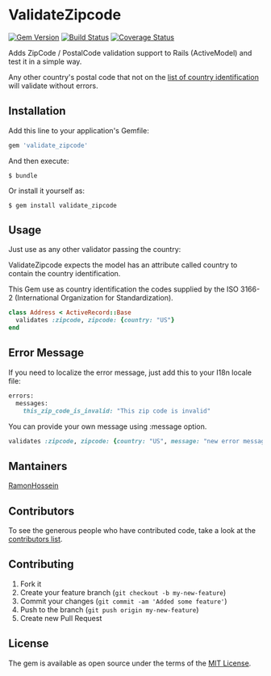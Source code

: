 # ValidateZipcode

[![Gem Version](https://badge.fury.io/rb/validate_zipcode.png)](http://badge.fury.io/rb/validate_zipcode)
[![Build Status](https://secure.travis-ci.org/RamonHossein/validate_zipcode.png?branch=master)](http://travis-ci.org/RamonHossein/validate_cpf)
[![Coverage Status](https://coveralls.io/repos/RamonHossein/validate_zipcode/badge.png?branch=master)](https://coveralls.io/r/RamonHossein/validate_zipcode)

Adds ZipCode / PostalCode validation support to Rails (ActiveModel) and test it in a simple way.

Any other country's postal code that not on the [list of country identification](https://github.com/RamonHossein/validate_zipcode/blob/master/LIST.md) will validate without errors.

## Installation

Add this line to your application's Gemfile:

```ruby
gem 'validate_zipcode'
```

And then execute:

    $ bundle

Or install it yourself as:

    $ gem install validate_zipcode

## Usage

Just use as any other validator passing the country:

ValidateZipcode expects the model has an attribute called country to contain the country identification.

This Gem use as country identification the codes supplied by the ISO 3166-2 (International Organization for Standardization).

```ruby
class Address < ActiveRecord::Base
  validates :zipcode, zipcode: {country: "US"}
end
```

## Error Message

If you need to localize the error message, just add this to your I18n locale file:

```ruby
errors:
  messages:
    this_zip_code_is_invalid: "This zip code is invalid"
```

You can provide your own message using :message option.

```ruby
validates :zipcode, zipcode: {country: "US", message: "new error message"}
```

## Mantainers

[RamonHossein](https://github.com/RamonHossein)

## Contributors

To see the generous people who have contributed code, take a look at the [contributors list](http://github.com/RamonHossein/validate_zipcode/contributors).

## Contributing

1. Fork it
2. Create your feature branch (`git checkout -b my-new-feature`)
3. Commit your changes (`git commit -am 'Added some feature'`)
4. Push to the branch (`git push origin my-new-feature`)
5. Create new Pull Request

## License

The gem is available as open source under the terms of the [MIT License](http://opensource.org/licenses/MIT).
